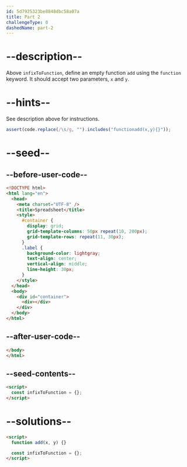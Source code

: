 ```yaml
---
id: 5d7925323be8848dbc58a07a
title: Part 2
challengeType: 0
dashedName: part-2
---
```


# --description--

Above `infixToFunction`, define an empty function `add` using the `function` keyword. It should accept two parameters, `x` and `y`.

# --hints--

See description above for instructions.

```js
assert(code.replace(/\s/g, "").includes("functionadd(x,y){}"));
```

# --seed--

## --before-user-code--

```html
<!DOCTYPE html>
<html lang="en">
  <head>
    <meta charset="UTF-8" />
    <title>Spreadsheet</title>
    <style>
      #container {
        display: grid;
        grid-template-columns: 50px repeat(10, 200px);
        grid-template-rows: repeat(11, 30px);
      }
      .label {
        background-color: lightgray;
        text-align: center;
        vertical-align: middle;
        line-height: 30px;
      }
    </style>
  </head>
  <body>
    <div id="container">
      <div></div>
    </div>
  </body>
</html>
```

## --after-user-code--

```html
</body>
</html>
```

## --seed-contents--

```html
<script>
  const infixToFunction = {};
</script>
```

# --solutions--

```html
<script>
  function add(x, y) {}

  const infixToFunction = {};
</script>
```
